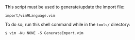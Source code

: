 This script must be used to generate/update the import file:

    import/vim9Language.vim

To do so, run this shell command while in the `tools/` directory:

    $ vim -Nu NONE -S GenerateImport.vim
